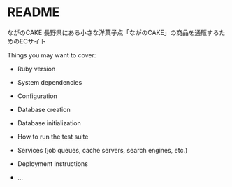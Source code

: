 # README

ながのCAKE
長野県にある小さな洋菓子点「ながのCAKE」の商品を通販するためのECサイト

Things you may want to cover:

* Ruby version

* System dependencies

* Configuration

* Database creation

* Database initialization

* How to run the test suite

* Services (job queues, cache servers, search engines, etc.)

* Deployment instructions

* ...
